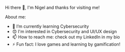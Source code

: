  Hi there 👋, I'm Nigel and thanks for visiting me!

About me:

- 🌱 I’m currently learning Cybersecurity
- 😍 I'm interested in Cybersecurity and UI/UX design
- 📫 How to reach me: check out my LinkedIn in my bio
- ⚡ Fun fact: I love games and learning by gamification!

